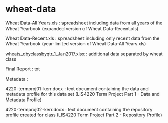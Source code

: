 # wheat-data

Wheat Data-All Years.xls : spreadsheet including data from all years of the Wheat Yearbook (expanded version of Wheat Data-Recent.xls)

Wheat Data-Recent.xls : spreadsheet including only recent data from the Wheat Yearbook (year-limited version of Wheat Data-All Years.xls)

wheats_dbyclassbyqtr_1_Jan2017.xlsx : additional data separated by wheat class 

Final Report : txt 

Metadata :

4220-termproj01-kerr.docx : text document containing the data and metadata profile for this data set (LIS4220 Term Project Part 1 - Data and Metadata Profile)

4220-termproj02-kerr.docx : text document containing the repository profile created for class (LIS4220 Term Project Part 2 - Repository Profile)
